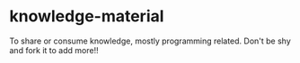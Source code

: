 # knowledge-material
To share or consume knowledge, mostly programming related.  Don't be shy and fork it to add more!!
